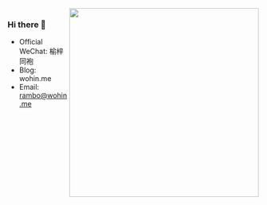 <img align='right' src="https://github-readme-stats.vercel.app/api?username=brant-ruan&show_icons=true&theme=tokyonight" width="380">

### Hi there 👋

- Official WeChat: 榆梓同袍
- Blog: wohin.me
- Email: rambo@wohin.me
